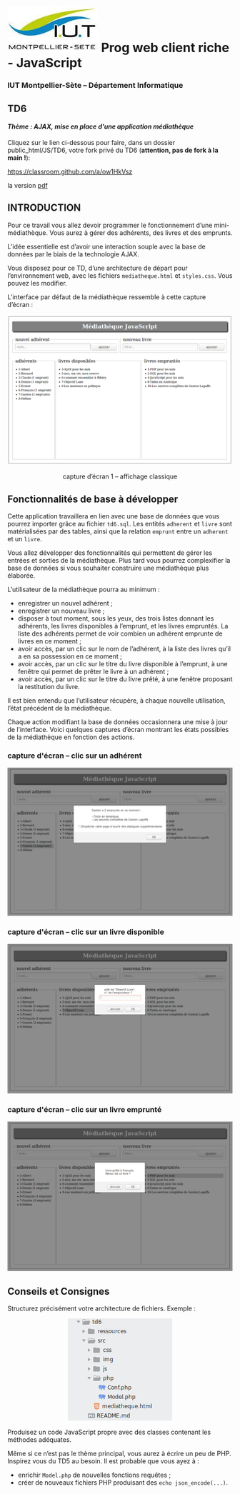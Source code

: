 # ![](ressources/logo.jpeg) Prog web client riche - JavaScript

### IUT Montpellier-Sète – Département Informatique

## TD6
#### _Thème : AJAX, mise en place d'une application médiathèque_

Cliquez sur le lien ci-dessous pour faire, dans un dossier public_html/JS/TD6, votre fork privé du TD6 (**attention, pas de fork à la main !**):

https://classroom.github.com/a/ow1HkVsz

la version [pdf](ressources/td6.pdf)

## INTRODUCTION

Pour ce travail vous allez devoir programmer le fonctionnement d’une mini-médiathèque. Vous aurez à gérer des adhérents, des livres et des emprunts.

L’idée essentielle est d’avoir une interaction souple avec la base de données par le biais de la technologie AJAX.

Vous disposez pour ce TD, d’une architecture de départ pour l’environnement web, avec les fichiers `mediatheque.html` et `styles.css`. Vous pouvez les modifier.

L’interface par défaut de la médiathèque ressemble à cette capture d’écran :

<p align="center">
	<img src="ressources/img1.png">
</p>
<p align="center">
	capture d’écran 1 – affichage classique
</p>

## Fonctionnalités de base à développer

Cette application travaillera en lien avec une base de données que vous pourrez importer grâce au fichier `td6.sql`. Les entités `adherent` et `livre` sont matérialisées par des tables, ainsi que la relation `emprunt` entre un `adherent` et un `livre`.

Vous allez développer des fonctionnalités qui permettent de gérer les entrées et sorties de la médiathèque. Plus tard vous pourrez complexifier la base de données si vous souhaiter construire une médiathèque plus élaborée.

L’utilisateur de la médiathèque pourra au minimum :

+ enregistrer un nouvel adhérent ;
+ enregistrer un nouveau livre ;
+ disposer à tout moment, sous les yeux, des trois listes donnant les adhérents, les livres disponibles à l’emprunt, et les livres empruntés. La liste des adhérents permet de voir combien un adhérent emprunte de livres en ce moment ;
+ avoir accès, par un clic sur le nom de l’adhérent, à la liste des livres qu’il a en sa possession en ce moment ;
+ avoir accès, par un clic sur le titre du livre disponible à l’emprunt, à une fenêtre qui permet de prêter le livre à un adhérent ;
+ avoir accès, par un clic sur le titre du livre prêté, à une fenêtre proposant la restitution du livre.


Il est bien entendu que l’utilisateur récupère, à chaque nouvelle utilisation, l’état précédent de la médiathèque.

Chaque action modifiant la base de données occasionnera une mise à jour de l’interface. Voici quelques captures d’écran montrant les états possibles de la médiathèque en fonction des actions.

### capture d'écran – clic sur un adhérent
<p align="center">
	<img src="ressources/img2.png">
</p>


### capture d'écran – clic sur un livre disponible
<p align="center">
	<img src="ressources/img3.png">
</p>


### capture d'écran – clic sur un livre emprunté
<p align="center">
	<img src="ressources/img4.png">
</p>


## Conseils et Consignes

Structurez précisément votre architecture de fichiers. Exemple :

<p align="center">
	<img src="ressources/img5.png">
</p>

Produisez un code JavaScript propre avec des classes contenant les méthodes adéquates.

Même si ce n’est pas le thème principal, vous aurez à écrire un peu de PHP. Inspirez vous du TD5 au besoin. Il est probable que vous ayez à :

+ enrichir `Model.php` de nouvelles fonctions requêtes ;
+ créer de nouveaux fichiers PHP produisant des `echo json_encode(...)`.
